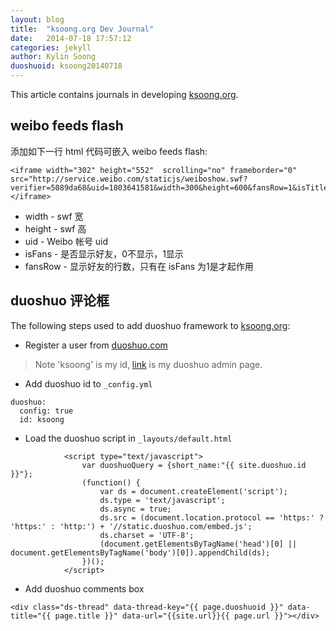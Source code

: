 ```yaml
---
layout: blog
title:  "ksoong.org Dev Journal"
date:   2014-07-18 17:57:12
categories: jekyll
author: Kylin Soong
duoshuoid: ksoong20140718
---
```


This article contains journals in developing [ksoong.org](ksoong.org).


## weibo feeds flash

添加如下一行 html 代码可嵌入 weibo feeds flash:

~~~
<iframe width="302" height="552"  scrolling="no" frameborder="0" src="http://service.weibo.com/staticjs/weiboshow.swf?verifier=5089da68&uid=1803641581&width=300&height=600&fansRow=1&isTitle=1&isWeibo=1&isFans=0&noborder=0&ptype=1&colors=cfe1f3,fafcff,444444,5093d5"></iframe>
~~~

* width - swf 宽
* height - swf 高
* uid - Weibo 帐号 uid
* isFans - 是否显示好友，0不显示，1显示
* fansRow - 显示好友的行数，只有在 isFans 为1是才起作用

## duoshuo 评论框

The following steps used to add duoshuo framework to [ksoong.org](ksoong.org):

* Register a user from [duoshuo.com](http://duoshuo.com/)

> Note 'ksoong' is my id, [link](http://ksoong.duoshuo.com) is my duoshuo admin page.

* Add duoshuo id to `_config.yml`

~~~
duoshuo:
  config: true
  id: ksoong
~~~

* Load the duoshuo script in `_layouts/default.html`

~~~
            <script type="text/javascript">
                var duoshuoQuery = {short_name:"{{ site.duoshuo.id }}"};
                (function() {
                    var ds = document.createElement('script');
                    ds.type = 'text/javascript';
                    ds.async = true;
                    ds.src = (document.location.protocol == 'https:' ? 'https:' : 'http:') + '//static.duoshuo.com/embed.js';
                    ds.charset = 'UTF-8';
                    (document.getElementsByTagName('head')[0] || document.getElementsByTagName('body')[0]).appendChild(ds);
                })();
            </script>
~~~

* Add duoshuo comments box

~~~
<div class="ds-thread" data-thread-key="{{ page.duoshuoid }}" data-title="{{ page.title }}" data-url="{{site.url}}{{ page.url }}"></div>
~~~
